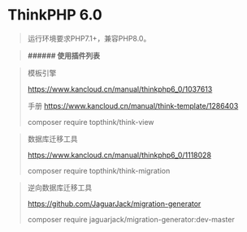 ThinkPHP 6.0
===============

> 运行环境要求PHP7.1+，兼容PHP8.0。

>**###### 使用插件列表**

> 模板引擎
> 
> https://www.kancloud.cn/manual/thinkphp6_0/1037613
> 
> 手册
> https://www.kancloud.cn/manual/think-template/1286403
> 
> composer require topthink/think-view

> 数据库迁移工具
> 
> https://www.kancloud.cn/manual/thinkphp6_0/1118028
> 
> composer require topthink/think-migration

>逆向数据库迁移工具
> 
> https://github.com/JaguarJack/migration-generator
> 
> composer require jaguarjack/migration-generator:dev-master
